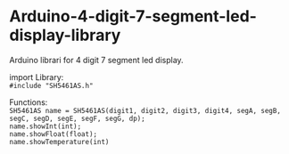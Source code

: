 # Arduino-4-digit-7-segment-led-display-library
Arduino librari for 4 digit 7 segment led display.


import Library: <br>
``#include "SH5461AS.h"`` <br>

Functions: <br>
``SH5461AS name = SH5461AS(digit1, digit2, digit3, digit4, segA, segB, segC, segD, segE, segF, segG, dp);``<br>
``name.showInt(int);`` <br>
``name.showFloat(float);`` <br>
``name.showTemperature(int)`` <br>
